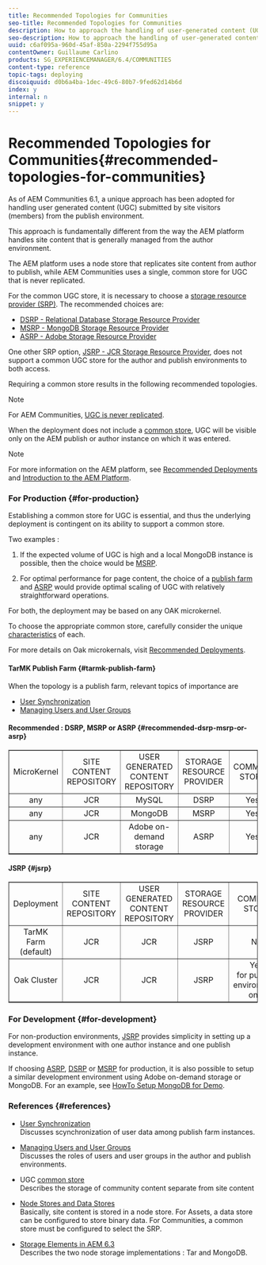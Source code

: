 ```yaml
---
title: Recommended Topologies for Communities
seo-title: Recommended Topologies for Communities
description: How to approach the handling of user-generated content (UGC)
seo-description: How to approach the handling of user-generated content (UGC)
uuid: c6af095a-960d-45af-850a-2294f755d95a
contentOwner: Guillaume Carlino
products: SG_EXPERIENCEMANAGER/6.4/COMMUNITIES
content-type: reference
topic-tags: deploying
discoiquuid: d0b6a4ba-1dec-49c6-80b7-9fed62d14b6d
index: y
internal: n
snippet: y
---
```


# Recommended Topologies for Communities{#recommended-topologies-for-communities}

As of AEM Communities 6.1, a unique approach has been adopted for handling user generated content (UGC) submitted by site visitors (members) from the publish environment.

This approach is fundamentally different from the way the AEM platform handles site content that is generally managed from the author environment.

The AEM platform uses a node store that replicates site content from author to publish, while AEM Communities uses a single, common store for UGC that is never replicated.

For the common UGC store, it is necessary to choose a [storage resource provider (SRP)](../../communities/using/working-with-srp.md). The recommended choices are:

* [DSRP - Relational Database Storage Resource Provider](../../communities/using/dsrp.md)
* [MSRP - MongoDB Storage Resource Provider](../../communities/using/msrp.md)
* [ASRP - Adobe Storage Resource Provider](../../communities/using/asrp.md)

One other SRP option, [JSRP - JCR Storage Resource Provider](../../communities/using/jsrp.md), does not support a common UGC store for the author and publish environments to both access.

Requiring a common store results in the following recommended topologies.

>[!NOTE]
>
>For AEM Communities, [UGC is never replicated](../../communities/using/working-with-srp.md#ugcneverreplicated). 
>
>When the deployment does not include a [common store](../../communities/using/working-with-srp.md), UGC will be visible only on the AEM publish or author instance on which it was entered.

>[!NOTE]
>
>For more information on the AEM platform, see [Recommended Deployments](../../sites/deploying/using/recommended-deploys.md) and [Introduction to the AEM Platform](../../sites/deploying/using/data-store-config.md).

### For Production {#for-production}

Establishing a common store for UGC is essential, and thus the underlying deployment is contingent on its ability to support a common store.

Two examples :

1) If the expected volume of UGC is high and a local MongoDB instance is possible, then the choice would be [MSRP](../../communities/using/msrp.md).

2) For optimal performance for page content, the choice of a [publish farm](../../sites/deploying/using/recommended-deploys.md#tarmkfarm) and [ASRP](../../communities/using/asrp.md) would provide optimal scaling of UGC with relatively straightforward operations.

For both, the deployment may be based on any OAK microkernel.

To choose the appropriate common store, carefully consider the unique [characteristics](../../communities/using/working-with-srp.md#srpoptionscharacteristics) of each.

For more details on Oak microkernals, visit [Recommended Deployments](../../sites/deploying/using/recommended-deploys.md).

#### TarMK Publish Farm {#tarmk-publish-farm}

When the topology is a publish farm, relevant topics of importance are

* [User Synchronization](../../communities/using/sync.md)
* [Managing Users and User Groups](../../communities/using/users.md)

#### Recommended : DSRP, MSRP or ASRP {#recommended-dsrp-msrp-or-asrp}

<table border="1" cellpadding="2" cellspacing="2" width="100%"> 
 <tbody>
  <tr>
   <td style="text-align: center;">MicroKernel</td> 
   <td style="text-align: center;">SITE CONTENT<br /> REPOSITORY</td> 
   <td style="text-align: center;">USER GENERATED CONTENT<br /> REPOSITORY</td> 
   <td style="text-align: center;">STORAGE RESOURCE PROVIDER</td> 
   <td style="text-align: center;">COMMON STORE </td> 
  </tr>
  <tr>
   <td style="text-align: center;">any</td> 
   <td style="text-align: center;">JCR</td> 
   <td style="text-align: center;">MySQL</td> 
   <td style="text-align: center;">DSRP</td> 
   <td style="text-align: center;">Yes</td> 
  </tr>
  <tr>
   <td style="text-align: center;">any</td> 
   <td style="text-align: center;">JCR</td> 
   <td style="text-align: center;">MongoDB</td> 
   <td style="text-align: center;">MSRP</td> 
   <td style="text-align: center;">Yes</td> 
  </tr>
  <tr>
   <td style="text-align: center;">any</td> 
   <td style="text-align: center;">JCR</td> 
   <td style="text-align: center;">Adobe on-demand<br /> storage</td> 
   <td style="text-align: center;">ASRP</td> 
   <td style="text-align: center;">Yes</td> 
  </tr>
 </tbody>
</table>

#### JSRP {#jsrp}

<table border="1" cellpadding="2" cellspacing="2" width="100%"> 
 <tbody>
  <tr>
   <td style="text-align: center;">Deployment</td> 
   <td style="text-align: center;">SITE CONTENT<br /> REPOSITORY</td> 
   <td style="text-align: center;">USER GENERATED CONTENT<br /> REPOSITORY</td> 
   <td style="text-align: center;">STORAGE RESOURCE PROVIDER</td> 
   <td style="text-align: center;">COMMON STORE </td> 
  </tr>
  <tr>
   <td style="text-align: center;">TarMK Farm (default)</td> 
   <td style="text-align: center;">JCR</td> 
   <td style="text-align: center;">JCR</td> 
   <td style="text-align: center;">JSRP</td> 
   <td style="text-align: center;">No<br /> </td> 
  </tr>
  <tr>
   <td style="text-align: center;">Oak Cluster</td> 
   <td style="text-align: center;">JCR</td> 
   <td style="text-align: center;">JCR</td> 
   <td style="text-align: center;">JSRP</td> 
   <td style="text-align: center;">Yes<br /> for publish environment only</td> 
  </tr>
 </tbody>
</table>

### For Development {#for-development}

For non-production environments, [JSRP](../../communities/using/jsrp.md) provides simplicity in setting up a development environment with one author instance and one publish instance.

If choosing [ASRP](../../communities/using/asrp.md), [DSRP](../../communities/using/dsrp.md) or [MSRP](../../communities/using/msrp.md) for production, it is also possible to setup a similar development environment using Adobe on-demand storage or MongoDB. For an example, see [HowTo Setup MongoDB for Demo](../../communities/using/demo-mongo.md).

### References {#references}

* [User Synchronization](../../communities/using/sync.md)  
  Discusses scynchronization of user data among publish farm instances.

* [Managing Users and User Groups](../../communities/using/users.md)  
  Discusses the roles of users and user groups in the author and publish environments.

* UGC [common store](../../communities/using/working-with-srp.md)  
  Describes the storage of community content separate from site content

* [Node Stores and Data Stores](../../sites/deploying/using/data-store-config.md)  
  Basically, site content is stored in a node store. For Assets, a data store can be configured to store binary data. For Communities, a common store must be configured to select the SRP.

* [Storage Elements in AEM 6.3](../../sites/deploying/using/storage-elements-in-aem-6.md)  
  Describes the two node storage implementations : Tar and MongoDB.

